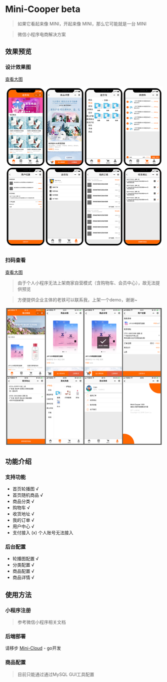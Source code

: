 # Mini-Cooper beta

> 如果它看起来像 MINI，开起来像 MINI，那么它可能就是一台 MINI

> 微信小程序电商解决方案

## 效果预览

### 设计效果图 

[查看大图](./design)

![design-preview](./assets/design-preview.png)

### 扫码查看

[查看大图](./preview)

> 由于个人小程序无法上架商家自营模式（含购物车、会员中心），故无法提供预览

> 方便提供企业主体的老铁可以联系我，上架一个demo，谢谢~

![design-preview](./assets/phone-preview.png)

## 功能介绍

### 支持功能

- 首页轮播图 √
- 首页随机商品 √
- 商品分类 √
- 购物车 √
- 收货地址 √
- 我的订单 √
- 用户中心 √
- 支付接入 (x) 个人账号无法接入

### 后台配置

- 轮播图配置 √
- 分类配置 √
- 商品配置 √
- 商品详情 √

## 使用方法

### 小程序注册

> 参考微信小程序相关文档

### 后端部署

请移步 [Mini-Cloud](https://github.com/colinlet/Mini-Cloud) - go开发

### 商品配置

> 目前只能通过通过MySQL GUI工具配置